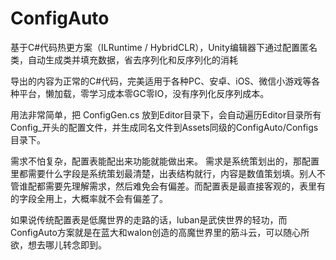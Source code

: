 # ConfigAuto
基于C#代码热更方案（ILRuntime / HybridCLR），Unity编辑器下通过配置匿名类，自动生成类并填充数据，省去序列化和反序列化的消耗

导出的内容为正常的C#代码，完美适用于各种PC、安卓、iOS、微信小游戏等各种平台，懒加载，零学习成本零GC零IO，没有序列化反序列成本。

用法非常简单，把 ConfigGen.cs 放到Editor目录下，会自动遍历Editor目录所有Config_开头的配置文件，并生成同名文件到Assets同级的ConfigAuto/Configs目录下。

需求不怕复杂，配置表能配出来功能就能做出来。
需求是系统策划出的，那配置里都需要什么字段是系统策划最清楚，出表结构就行，内容是数值策划填。别人不管谁配都需要先理解需求，然后难免会有偏差。而配置表是最直接客观的，表里有的字段全用上，大概率就不会有偏差了。

如果说传统配置表是低魔世界的走路的话，luban是武侠世界的轻功，而ConfigAuto方案就是在蓝大和walon创造的高魔世界里的筋斗云，可以随心所欲，想去哪儿转念即到。
